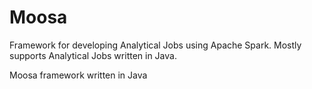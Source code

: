 # Moosa
Framework for developing Analytical Jobs using Apache Spark. Mostly supports Analytical Jobs written in Java.

Moosa framework written in Java
